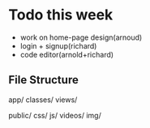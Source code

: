 # Todo this week

- work on home-page design(arnoud)
- login + signup(richard)
- code editor(arnold+richard)

## File Structure

app/
 classes/
 views/

public/
 css/
 js/
 videos/
 img/
